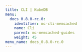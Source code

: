 ```yaml
---
title: CLI | KubeDB
menu:
  docs_0.8.0-rc.0:
    identifier: mc-cli-memcached
    name: Cli
    parent: mc-memcached-guides
    weight: 45
menu_name: docs_0.8.0-rc.0
---
```


